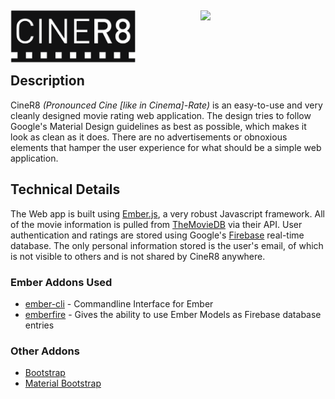 <img src="https://github.com/JaxonWright/CineR8/blob/master/public/images/logoDark.png?raw=true" width="200px" align="left"/><img src="https://www.themoviedb.org/assets/static_cache/bb45549239e25f1770d5f76727bcd7c0/images/v4/logos/408x161-powered-by-rectangle-blue.png" width="200px" align="right"/>
<br/><br/><br/><br/>
Description
-----------
CineR8 *(Pronounced Cine [like in Cinema]-Rate)* is an easy-to-use and very cleanly designed movie rating web application. The design tries to follow Google's Material Design guidelines as best as possible, which makes it look as clean as it does. There are no advertisements or obnoxious elements that hamper the user experience for what should be a simple web application.

Technical Details
-----------
The Web app is built using [Ember.js](https://www.emberjs.com/), a very robust Javascript framework. All of the movie information is pulled from [TheMovieDB](https://www.themoviedb.org/) via their API. User authentication and ratings are stored using Google's [Firebase](https://firebase.google.com) real-time database. The only personal information stored is the user's email, of which is not visible to others and is not shared by CineR8 anywhere.

### Ember Addons Used
* [ember-cli](https://ember-cli.com/) - Commandline Interface for Ember
* [emberfire](https://www.npmjs.com/package/emberfire) - Gives the ability to use Ember Models as Firebase database entries

### Other Addons
* [Bootstrap](http://getbootstrap.com/)
* [Material Bootstrap](http://fezvrasta.github.io/bootstrap-material-design/)

